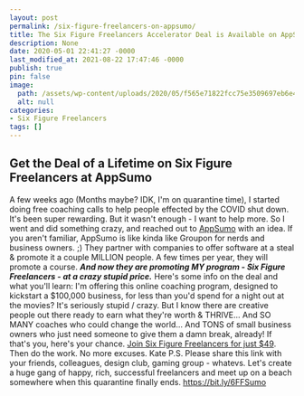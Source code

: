 ```yaml
---
layout: post
permalink: /six-figure-freelancers-on-appsumo/
title: The Six Figure Freelancers Accelerator Deal is Available on AppSumo!
description: None
date: 2020-05-01 22:41:27 -0000
last_modified_at: 2021-08-22 17:47:46 -0000
publish: true
pin: false
image:
  path: /assets/wp-content/uploads/2020/05/f565e71822fcc75e3509697eb6e4d5e8.jpg
  alt: null
categories:
- Six Figure Freelancers
tags: []
---
```

## Get the Deal of a Lifetime on Six Figure Freelancers at AppSumo

A few weeks ago (Months maybe? IDK, I'm on quarantine time), I started doing free coaching calls to help people effected by the COVID shut down. It's been super rewarding. But it wasn't enough - I want to help more. So I went and did something crazy, and reached out to [AppSumo](https://bit.ly/6FFSumo) with an idea. If you aren't familiar, AppSumo is like kinda like Groupon for nerds and business owners. ;) They partner with companies to offer software at a steal & promote it a couple MILLION people. A few times per year, they will promote a course. _**And now they are promoting MY program - Six Figure Freelancers - at a crazy stupid price.**_ Here's some info on the deal and what you'll learn:  I'm offering this online coaching program, designed to kickstart a $100,000 business, for less than you'd spend for a night out at the movies? It's seriously stupid / crazy. But I know there are creative people out there ready to earn what they're worth & THRIVE... And SO MANY coaches who could change the world... And TONS of small business owners who just need someone to give them a damn break, already! If that's you, here's your chance. [Join Six Figure Freelancers for just $49](https://bit.ly/6FFSumo). Then do the work. No more excuses. Kate P.S. Please share this link with your friends, colleagues, design club, gaming group - whatevs. Let's create a huge gang of happy, rich, successful freelancers and meet up on a beach somewhere when this quarantine finally ends. <https://bit.ly/6FFSumo>
